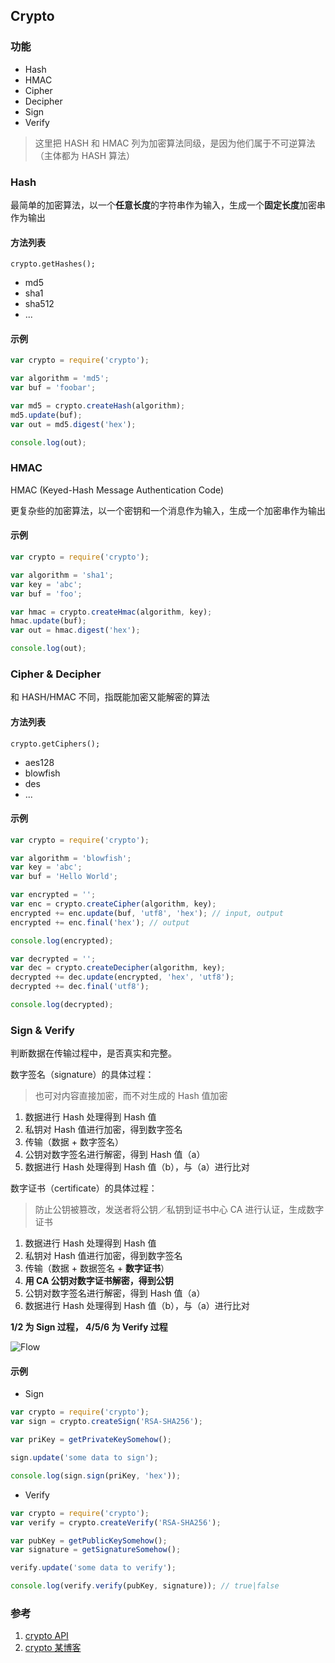 ## Crypto

### 功能

- Hash
- HMAC
- Cipher
- Decipher
- Sign
- Verify

> 这里把 HASH 和 HMAC 列为加密算法同级，是因为他们属于不可逆算法（主体都为 HASH 算法）

### Hash

最简单的加密算法，以一个**任意长度**的字符串作为输入，生成一个**固定长度**加密串作为输出

#### 方法列表

`crypto.getHashes();`

- md5
- sha1
- sha512
- ...

#### 示例

```javascript
var crypto = require('crypto');

var algorithm = 'md5';
var buf = 'foobar';

var md5 = crypto.createHash(algorithm);
md5.update(buf);
var out = md5.digest('hex');

console.log(out);
```

### HMAC

HMAC (Keyed-Hash Message Authentication Code)

更复杂些的加密算法，以一个密钥和一个消息作为输入，生成一个加密串作为输出

#### 示例

```javascript
var crypto = require('crypto');

var algorithm = 'sha1';
var key = 'abc';
var buf = 'foo';

var hmac = crypto.createHmac(algorithm, key);
hmac.update(buf);
var out = hmac.digest('hex');

console.log(out);
```

### Cipher & Decipher

和 HASH/HMAC 不同，指既能加密又能解密的算法

#### 方法列表

`crypto.getCiphers();`

- aes128
- blowfish
- des
- ...

#### 示例

```javascript
var crypto = require('crypto');

var algorithm = 'blowfish';
var key = 'abc';
var buf = 'Hello World';

var encrypted = '';
var enc = crypto.createCipher(algorithm, key);
encrypted += enc.update(buf, 'utf8', 'hex'); // input, output
encrypted += enc.final('hex'); // output

console.log(encrypted);

var decrypted = '';
var dec = crypto.createDecipher(algorithm, key);
decrypted += dec.update(encrypted, 'hex', 'utf8');
decrypted += dec.final('utf8');

console.log(decrypted);
```

### Sign & Verify

判断数据在传输过程中，是否真实和完整。

数字签名（signature）的具体过程：

> 也可对内容直接加密，而不对生成的 Hash 值加密

1. 数据进行 Hash 处理得到 Hash 值
2. 私钥对 Hash 值进行加密，得到数字签名
3. 传输（数据 + 数字签名）
4. 公钥对数字签名进行解密，得到 Hash 值（a）
5. 数据进行 Hash 处理得到 Hash 值（b），与（a）进行比对

数字证书（certificate）的具体过程：

> 防止公钥被篡改，发送者将公钥／私钥到证书中心 CA 进行认证，生成数字证书

1. 数据进行 Hash 处理得到 Hash 值
2. 私钥对 Hash 值进行加密，得到数字签名
3. 传输（数据 + 数据签名 + **数字证书**）
4. **用 CA 公钥对数字证书解密，得到公钥**
5. 公钥对数字签名进行解密，得到 Hash 值（a）
6. 数据进行 Hash 处理得到 Hash 值（b），与（a）进行比对

**1/2 为 Sign 过程， 4/5/6 为 Verify 过程**

![Flow](http://blog.fens.me/wp-content/uploads/2015/03/screenshot.62.png)

#### 示例

- Sign

```javascript
var crypto = require('crypto');
var sign = crypto.createSign('RSA-SHA256');

var priKey = getPrivateKeySomehow();

sign.update('some data to sign');

console.log(sign.sign(priKey, 'hex'));
```

- Verify

```javascript
var crypto = require('crypto');
var verify = crypto.createVerify('RSA-SHA256');

var pubKey = getPublicKeySomehow();
var signature = getSignatureSomehow();

verify.update('some data to verify');

console.log(verify.verify(pubKey, signature)); // true|false
```

### 参考

1. [crypto API](https://nodejs.org/dist/latest-v6.x/docs/api/crypto.html)
2. [crypto 某博客](http://blog.fens.me/nodejs-crypto/)
